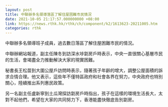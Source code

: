 ```yaml
---
layout: post
title: 中聯辦多名領導落區了解住屋困難市民情況
date: 2021-10-05 21:17:57.000000000 +08:00
link: https://news.rthk.hk/rthk/ch/component/k2/1613623-20211005.htm
categories: rthk
---
```


中聯辦多名領導班子成員，過去數日落區了解住屋困難市民的情況。

中聯辦網站報道，副主任陳冬到訪深水埗劏房戶時表示，中央一直很關心基層市民的生活，會竭盡全力推動解決大家的現實困難。

秘書長王松苗到大圍公屋戶訪問時表示，隨著孩子年齡的增大，調整公屋面積的訴求合情合理。他又表示，這些年不僅特區政府和社會各界在努力，中央政府也特別關心，陸續推出系列惠民政策。

另一名副主任盧新寧到土瓜灣探訪劏房戶時指出，孩子在這樣的環境生活長大，太對不起他們，希望在大家的共同努力下，香港能盡快徹底告別劏房。
